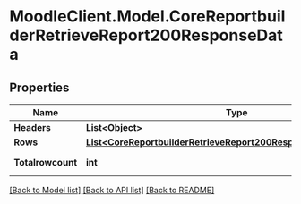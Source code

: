 # MoodleClient.Model.CoreReportbuilderRetrieveReport200ResponseData

## Properties

Name | Type | Description | Notes
------------ | ------------- | ------------- | -------------
**Headers** | **List&lt;Object&gt;** |  | 
**Rows** | [**List&lt;CoreReportbuilderRetrieveReport200ResponseDataRowsInner&gt;**](CoreReportbuilderRetrieveReport200ResponseDataRowsInner.md) |  | 
**Totalrowcount** | **int** | totalrowcount | [default to null]

[[Back to Model list]](../README.md#documentation-for-models) [[Back to API list]](../README.md#documentation-for-api-endpoints) [[Back to README]](../README.md)

